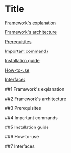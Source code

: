# Title

[Framework's explanation](##1)

[Framework's architecture](##2)

[Prerequisites](##3)

[Important commands](##4)

[Installation guide](##5)

[How-to-use](##6)

[Interfaces](##7)




##1 Framework's explanation

##2 Framework's architecture

##3 Prerequisites

##4 Important commands

##5 Installation guide

##6 How-to-use

##7 Interfaces

